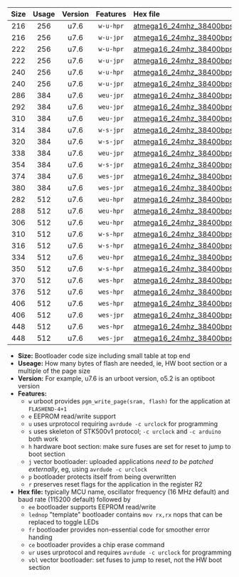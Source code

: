 |Size|Usage|Version|Features|Hex file|
|:-:|:-:|:-:|:-:|:--|
|216|256|u7.6|`w-u-hpr`|[atmega16_24mhz_38400bps_ur.hex](https://raw.githubusercontent.com/stefanrueger/urboot/main//atmega16_24mhz_38400bps_ur.hex)|
|216|256|u7.6|`w-u-jpr`|[atmega16_24mhz_38400bps_ur_vbl.hex](https://raw.githubusercontent.com/stefanrueger/urboot/main//atmega16_24mhz_38400bps_ur_vbl.hex)|
|222|256|u7.6|`w-u-hpr`|[atmega16_24mhz_38400bps_lednop_ur.hex](https://raw.githubusercontent.com/stefanrueger/urboot/main//atmega16_24mhz_38400bps_lednop_ur.hex)|
|222|256|u7.6|`w-u-jpr`|[atmega16_24mhz_38400bps_lednop_ur_vbl.hex](https://raw.githubusercontent.com/stefanrueger/urboot/main//atmega16_24mhz_38400bps_lednop_ur_vbl.hex)|
|240|256|u7.6|`w-u-hpr`|[atmega16_24mhz_38400bps_lednop_fr_ur.hex](https://raw.githubusercontent.com/stefanrueger/urboot/main//atmega16_24mhz_38400bps_lednop_fr_ur.hex)|
|240|256|u7.6|`w-u-jpr`|[atmega16_24mhz_38400bps_lednop_fr_ur_vbl.hex](https://raw.githubusercontent.com/stefanrueger/urboot/main//atmega16_24mhz_38400bps_lednop_fr_ur_vbl.hex)|
|286|384|u7.6|`weu-jpr`|[atmega16_24mhz_38400bps_ee_ur_vbl.hex](https://raw.githubusercontent.com/stefanrueger/urboot/main//atmega16_24mhz_38400bps_ee_ur_vbl.hex)|
|292|384|u7.6|`weu-jpr`|[atmega16_24mhz_38400bps_ee_lednop_ur_vbl.hex](https://raw.githubusercontent.com/stefanrueger/urboot/main//atmega16_24mhz_38400bps_ee_lednop_ur_vbl.hex)|
|310|384|u7.6|`weu-jpr`|[atmega16_24mhz_38400bps_ee_lednop_fr_ur_vbl.hex](https://raw.githubusercontent.com/stefanrueger/urboot/main//atmega16_24mhz_38400bps_ee_lednop_fr_ur_vbl.hex)|
|314|384|u7.6|`w-s-jpr`|[atmega16_24mhz_38400bps_vbl.hex](https://raw.githubusercontent.com/stefanrueger/urboot/main//atmega16_24mhz_38400bps_vbl.hex)|
|320|384|u7.6|`w-s-jpr`|[atmega16_24mhz_38400bps_lednop_vbl.hex](https://raw.githubusercontent.com/stefanrueger/urboot/main//atmega16_24mhz_38400bps_lednop_vbl.hex)|
|338|384|u7.6|`weu-jpr`|[atmega16_24mhz_38400bps_ee_lednop_fr_ce_ur_vbl.hex](https://raw.githubusercontent.com/stefanrueger/urboot/main//atmega16_24mhz_38400bps_ee_lednop_fr_ce_ur_vbl.hex)|
|354|384|u7.6|`w-s-jpr`|[atmega16_24mhz_38400bps_lednop_fr_vbl.hex](https://raw.githubusercontent.com/stefanrueger/urboot/main//atmega16_24mhz_38400bps_lednop_fr_vbl.hex)|
|374|384|u7.6|`wes-jpr`|[atmega16_24mhz_38400bps_ee_vbl.hex](https://raw.githubusercontent.com/stefanrueger/urboot/main//atmega16_24mhz_38400bps_ee_vbl.hex)|
|380|384|u7.6|`wes-jpr`|[atmega16_24mhz_38400bps_ee_lednop_vbl.hex](https://raw.githubusercontent.com/stefanrueger/urboot/main//atmega16_24mhz_38400bps_ee_lednop_vbl.hex)|
|282|512|u7.6|`weu-hpr`|[atmega16_24mhz_38400bps_ee_ur.hex](https://raw.githubusercontent.com/stefanrueger/urboot/main//atmega16_24mhz_38400bps_ee_ur.hex)|
|288|512|u7.6|`weu-hpr`|[atmega16_24mhz_38400bps_ee_lednop_ur.hex](https://raw.githubusercontent.com/stefanrueger/urboot/main//atmega16_24mhz_38400bps_ee_lednop_ur.hex)|
|306|512|u7.6|`weu-hpr`|[atmega16_24mhz_38400bps_ee_lednop_fr_ur.hex](https://raw.githubusercontent.com/stefanrueger/urboot/main//atmega16_24mhz_38400bps_ee_lednop_fr_ur.hex)|
|310|512|u7.6|`w-s-hpr`|[atmega16_24mhz_38400bps.hex](https://raw.githubusercontent.com/stefanrueger/urboot/main//atmega16_24mhz_38400bps.hex)|
|316|512|u7.6|`w-s-hpr`|[atmega16_24mhz_38400bps_lednop.hex](https://raw.githubusercontent.com/stefanrueger/urboot/main//atmega16_24mhz_38400bps_lednop.hex)|
|334|512|u7.6|`weu-hpr`|[atmega16_24mhz_38400bps_ee_lednop_fr_ce_ur.hex](https://raw.githubusercontent.com/stefanrueger/urboot/main//atmega16_24mhz_38400bps_ee_lednop_fr_ce_ur.hex)|
|350|512|u7.6|`w-s-hpr`|[atmega16_24mhz_38400bps_lednop_fr.hex](https://raw.githubusercontent.com/stefanrueger/urboot/main//atmega16_24mhz_38400bps_lednop_fr.hex)|
|370|512|u7.6|`wes-hpr`|[atmega16_24mhz_38400bps_ee.hex](https://raw.githubusercontent.com/stefanrueger/urboot/main//atmega16_24mhz_38400bps_ee.hex)|
|376|512|u7.6|`wes-hpr`|[atmega16_24mhz_38400bps_ee_lednop.hex](https://raw.githubusercontent.com/stefanrueger/urboot/main//atmega16_24mhz_38400bps_ee_lednop.hex)|
|406|512|u7.6|`wes-hpr`|[atmega16_24mhz_38400bps_ee_lednop_fr.hex](https://raw.githubusercontent.com/stefanrueger/urboot/main//atmega16_24mhz_38400bps_ee_lednop_fr.hex)|
|406|512|u7.6|`wes-jpr`|[atmega16_24mhz_38400bps_ee_lednop_fr_vbl.hex](https://raw.githubusercontent.com/stefanrueger/urboot/main//atmega16_24mhz_38400bps_ee_lednop_fr_vbl.hex)|
|448|512|u7.6|`wes-hpr`|[atmega16_24mhz_38400bps_ee_lednop_fr_ce.hex](https://raw.githubusercontent.com/stefanrueger/urboot/main//atmega16_24mhz_38400bps_ee_lednop_fr_ce.hex)|
|448|512|u7.6|`wes-jpr`|[atmega16_24mhz_38400bps_ee_lednop_fr_ce_vbl.hex](https://raw.githubusercontent.com/stefanrueger/urboot/main//atmega16_24mhz_38400bps_ee_lednop_fr_ce_vbl.hex)|

- **Size:** Bootloader code size including small table at top end
- **Useage:** How many bytes of flash are needed, ie, HW boot section or a multiple of the page size
- **Version:** For example, u7.6 is an urboot version, o5.2 is an optiboot version
- **Features:**
  + `w` urboot provides `pgm_write_page(sram, flash)` for the application at `FLASHEND-4+1`
  + `e` EEPROM read/write support
  + `u` uses urprotocol requiring `avrdude -c urclock` for programming
  + `s` uses skeleton of STK500v1 protocol; `-c urclock` and `-c arduino` both work
  + `h` hardware boot section: make sure fuses are set for reset to jump to boot section
  + `j` vector bootloader: uploaded applications *need to be patched externally*, eg, using `avrdude -c urclock`
  + `p` bootloader protects itself from being overwritten
  + `r` preserves reset flags for the application in the register R2
- **Hex file:** typically MCU name, oscillator frequency (16 MHz default) and baud rate (115200 default) followed by
  + `ee` bootloader supports EEPROM read/write
  + `lednop` "template" bootloader contains `mov rx,rx` nops that can be replaced to toggle LEDs
  + `fr` bootloader provides non-essential code for smoother error handing
  + `ce` bootloader provides a chip erase command
  + `ur` uses urprotocol and requires `avrdude -c urclock` for programming
  + `vbl` vector bootloader: set fuses to jump to reset, not the HW boot section
